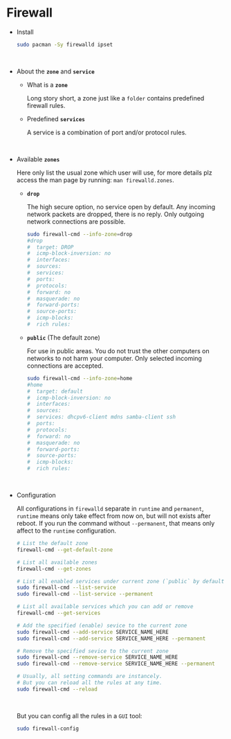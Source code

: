 # Firewall

- Install

    ```bash
    sudo pacman -Sy firewalld ipset
    ```
</br>

- About the **`zone`** and **`service`**
    - What is a **`zone`**

        Long story short, a zone just like a `folder` contains predefined
        firewall rules.

    - Predefined **`services`**

        A service is a combination of port and/or protocol rules.

</br>

- Available **`zones`**

    Here only list the usual zone which user will use, for more details
    plz access the man page by running: `man firewalld.zones`.

    - **`drop`**

        The high secure option, no service open by default. Any incoming 
        network packets are dropped, there is no reply. Only outgoing 
        network connections are possible.

        ```bash
        sudo firewall-cmd --info-zone=drop
        #drop
        #  target: DROP
        #  icmp-block-inversion: no
        #  interfaces:
        #  sources:
        #  services:
        #  ports:
        #  protocols:
        #  forward: no
        #  masquerade: no
        #  forward-ports:
        #  source-ports:
        #  icmp-blocks:
        #  rich rules:
        ```

    - **`public`** (The default zone)

        For use in public areas. You do not trust the other computers
        on networks to not harm your computer. Only selected incoming
        connections are accepted.

        ```bash
        sudo firewall-cmd --info-zone=home
        #home
        #  target: default
        #  icmp-block-inversion: no
        #  interfaces:
        #  sources:
        #  services: dhcpv6-client mdns samba-client ssh
        #  ports:
        #  protocols:
        #  forward: no
        #  masquerade: no
        #  forward-ports:
        #  source-ports:
        #  icmp-blocks:
        #  rich rules:
        ```

</br>

- Configuration


    All configurations in `firewalld` separate in `runtime` and `permanent`, 
    `runtime` means only take effect from now on, but will not exists after
    reboot. If you run the command without `--permanent`, that means only 
    affect to the `runtime` configuration.

    ```bash
    # List the default zone
    firewall-cmd --get-default-zone

    # List all available zones
    firewall-cmd --get-zones

    # List all enabled services under current zone (`public` by default)
    sudo firewall-cmd --list-service
    sudo firewall-cmd --list-service --permanent

    # List all available services which you can add or remove
    firewall-cmd --get-services

    # Add the specified (enable) sevice to the current zone
    sudo firewall-cmd --add-service SERVICE_NAME_HERE
    sudo firewall-cmd --add-service SERVICE_NAME_HERE --permanent

    # Remove the specified sevice to the current zone
    sudo firewall-cmd --remove-service SERVICE_NAME_HERE
    sudo firewall-cmd --remove-service SERVICE_NAME_HERE --permanent

    # Usually, all setting commands are instancely.
    # But you can reload all the rules at any time.
    sudo firewall-cmd --reload
    ```

    </br>

    But you can config all the rules in a `GUI` tool:

    ```bash
    sudo firewall-config
    ```
